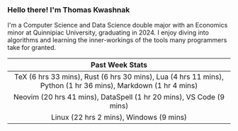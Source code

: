 
### Hello there! I'm Thomas Kwashnak

I'm a Computer Science and Data Science double major with an Economics
minor at Quinnipiac University, graduating in 2024.
I enjoy diving into algorithms and learning the inner-workings of the tools
many programmers take for granted.

| Past Week Stats |
| :---: |
| TeX (6 hrs 33 mins), Rust (6 hrs 30 mins), Lua (4 hrs 11 mins), Python (1 hr 36 mins), Markdown (1 hr 4 mins) |
| Neovim (20 hrs 41 mins), DataSpell (1 hr 20 mins), VS Code (9 mins) |
| Linux (22 hrs 2 mins), Windows (9 mins) |

